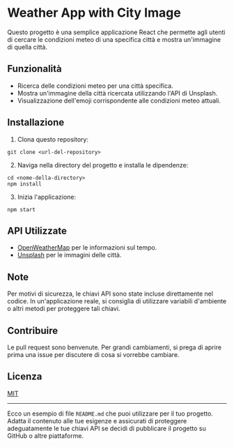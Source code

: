 # Weather App with City Image

Questo progetto è una semplice applicazione React che permette agli utenti di cercare le condizioni meteo di una specifica città e mostra un'immagine di quella città.

## Funzionalità

- Ricerca delle condizioni meteo per una città specifica.
- Mostra un'immagine della città ricercata utilizzando l'API di Unsplash.
- Visualizzazione dell'emoji corrispondente alle condizioni meteo attuali.

## Installazione

1. Clona questo repository:
```
git clone <url-del-repository>
```

2. Naviga nella directory del progetto e installa le dipendenze:
```
cd <nome-della-directory>
npm install
```

3. Inizia l'applicazione:
```
npm start
```

## API Utilizzate

- [OpenWeatherMap](https://openweathermap.org/) per le informazioni sul tempo.
- [Unsplash](https://unsplash.com/developers) per le immagini delle città.

## Note

Per motivi di sicurezza, le chiavi API sono state incluse direttamente nel codice. In un'applicazione reale, si consiglia di utilizzare variabili d'ambiente o altri metodi per proteggere tali chiavi.

## Contribuire

Le pull request sono benvenute. Per grandi cambiamenti, si prega di aprire prima una issue per discutere di cosa si vorrebbe cambiare.

## Licenza

[MIT](https://choosealicense.com/licenses/mit/)

---

Ecco un esempio di file `README.md` che puoi utilizzare per il tuo progetto. Adatta il contenuto alle tue esigenze e assicurati di proteggere adeguatamente le tue chiavi API se decidi di pubblicare il progetto su GitHub o altre piattaforme.

